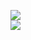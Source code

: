 [![](https://img.shields.io/badge/Made%20With-Github%20Spray-lightgrey.svg?style=for-the-badge&logo=github)](https://github.com/Annihil/github-spray#2276)  
[![](https://i.imgur.com/2DrTn0Z.gif)](https://github.com/Annihil/github-spray)
